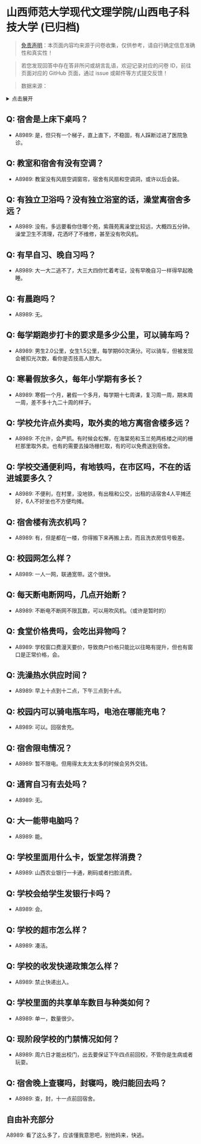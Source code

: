 # 山西师范大学现代文理学院/山西电子科技大学 (已归档)

> [免责声明](https://colleges.chat/#_3)：本页面内容均来源于问卷收集，仅供参考，请自行确定信息准确性和真实性！

> 若您发现回答中存在答非所问或胡言乱语，欢迎记录对应的问卷 ID，前往页面对应的 GitHub 页面，通过 issue 或邮件等方式提交反馈！

> 数据来源：

<details><summary>点击展开</summary>
<ul>
<li>A8989: 匿名 (2022 年 06 月)</li>
</ul>
</details>

## Q: 宿舍是上床下桌吗？

- A8989: 是，但只有一个梯子，直上直下，不稳固，有人踩断过进了医院急诊。

## Q: 教室和宿舍有没有空调？

- A8989: 教室没有风扇空调窗帘，宿舍有风扇和空调洞，或许以后会装。

## Q: 有独立卫浴吗？没有独立浴室的话，澡堂离宿舍多远？

- A8989: 没有。多远要看你住哪个苑，紫薇苑离澡堂比较远，大概四五分钟。澡堂卫生不清理，花洒坏了不维修，甚至没有吹风机。

## Q: 有早自习、晚自习吗？

- A8989: 大一大二逃不了，大三大四你忙着考证，没有早晚自习一样得早起晚睡。

## Q: 有晨跑吗？

- A8989: 无。

## Q: 每学期跑步打卡的要求是多少公里，可以骑车吗？

- A8989: 男生2.0公里，女生1.5公里，每学期60次满分。可以骑车，但被发现会被扣光次数，看你是否技高人胆大。

## Q: 寒暑假放多久，每年小学期有多长？

- A8989: 寒假一个月，暑假一个多月，每学期十七周课，复习周一周，期末周一周，差不多十九二十周的样子。

## Q: 学校允许点外卖吗，取外卖的地方离宿舍楼多远？

- A8989: 不允许，会严抓。有时候会松懈，在海棠苑和玉兰苑两栋楼之间的栅栏那里取外卖。也有的需要去操场栅栏取，有的可以免费送到宿舍。

## Q: 学校交通便利吗，有地铁吗，在市区吗，不在的话进城要多久？

- A8989: 不便利，在村里，没地铁，有出租和公交，出租的话宿舍4人平摊还好，6人不好坐也不方便均摊。

## Q: 宿舍楼有洗衣机吗？

- A8989: 有，但是都在一楼，你得搬下来再搬上去，而且洗衣房信号极差。

## Q: 校园网怎么样？

- A8989: 一人一网，联通宽带。这个很快。

## Q: 每天断电断网吗，几点开始断？

- A8989: 不断电不断网不限瓦数，可以用吹风机。（或许是暂时的）

## Q: 食堂价格贵吗，会吃出异物吗？

- A8989: 学校窗口费漫天要价，导致商户价格只能比以往略有提升，但也有窗口是正常价格，会。

## Q: 洗澡热水供应时间？

- A8989: 早上十点到十二点，下午三点到十点。

## Q: 校园内可以骑电瓶车吗，电池在哪能充电？

- A8989: 可以。回宿舍充。

## Q: 宿舍限电情况？

- A8989: 暂不限电。但用得太太太太多的时候会另外交钱。

## Q: 通宵自习有去处吗？

- A8989: 无。

## Q: 大一能带电脑吗？

- A8989: 能。

## Q: 学校里面用什么卡，饭堂怎样消费？

- A8989: 山西农业银行一卡通，刷码或者扫脸消费。

## Q: 学校会给学生发银行卡吗？

- A8989: 会。

## Q: 学校的超市怎么样？

- A8989: 凑活。

## Q: 学校的收发快递政策怎么样？

- A8989: 禁止快递出入。

## Q: 学校里面的共享单车数目与种类如何？

- A8989: 单一，数量很少。

## Q: 现阶段学校的门禁情况如何？

- A8989: 周六日才能出校门，出去要保证下午四点前回校，不管你是生病或者玩耍。

## Q: 宿舍晚上查寝吗，封寝吗，晚归能回去吗？

- A8989: 查，封，十一点前回宿舍。

## 自由补充部分

A8989: 看了这么多了，应该懂我意思吧，别他妈来，快逃。